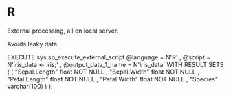 # R

External processing, all on local server. 

Avoids leaky data



EXECUTE sys.sp_execute_external_script
    @language = N'R'
,   @script = N'iris_data <- iris;'
,   @output_data_1_name = N'iris_data'
WITH RESULT SETS
(
    (
        "Sepal.Length" float NOT NULL
    ,   "Sepal.Width" float NOT NULL
    ,   "Petal.Length" float NOT NULL
    ,   "Petal.Width" float NOT NULL
    ,   "Species" varchar(100)
    )
);

